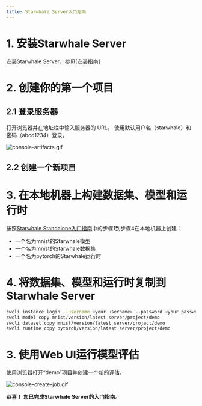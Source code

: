 ```yaml
---
title: Starwhale Server入门指南
---
```


# 1. 安装Starwhale Server

安装Starwhale Server，参见[安装指南]

# 2. 创建你的第一个项目

## 2.1 登录服务器

打开浏览器并在地址栏中输入服务器的 URL。 使用默认用户名（starwhale）和密码（abcd1234）登录。

![console-artifacts.gif](../img/console-artifacts.gif)

## 2.2 创建一个新项目

# 3. 在本地机器上构建数据集、模型和运行时

按照[Starwhale Standalone入门指南](standalone)中的步骤1到步骤4在本地机器上创建：

- 一个名为mnist的Starwhale模型
- 一个名为mnist的Starwhale数据集
- 一个名为pytorch的Starwhale运行时

# 4. 将数据集、模型和运行时复制到Starwhale Server

```bash
swcli instance login --username <your username> --password <your password> --alias server <Your Server URL>
swcli model copy mnist/version/latest server/project/demo
swcli dataset copy mnist/version/latest server/project/demo
swcli runtime copy pytorch/version/latest server/project/demo
```

# 3. 使用Web UI运行模型评估

使用浏览器打开“demo”项目并创建一个新的评估。

![console-create-job.gif](../img/console-create-job.gif)

**恭喜！ 您已完成Starwhale Server的入门指南。**
